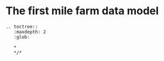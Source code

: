 The first mile farm data model
===========


```eval_rst
.. toctree::
   :maxdepth: 2
   :glob:

   *
   */*

```
